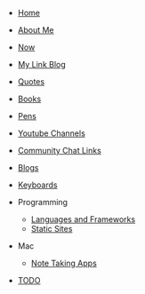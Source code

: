 * [Home](/)
* [About Me](me.md)
* [Now](now.md)
* [My Link Blog](link-blog.md)
* [Quotes](quotes.md)
* [Books](books.md)
* [Pens](pens.md)

* [Youtube Channels](youtube.md)
* [Community Chat Links](community-chats.md)
* [Blogs](blogs.md)
* [Keyboards](keyboards.md)
* Programming
    * [Languages and Frameworks](programming.md)
    * [Static Sites](static-sites.md)
* Mac
    * [Note Taking Apps](note-taking-apps.md)
* [TODO](todo.md)

